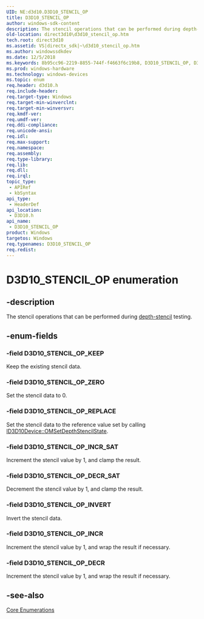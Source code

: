 ```yaml
---
UID: NE:d3d10.D3D10_STENCIL_OP
title: D3D10_STENCIL_OP
author: windows-sdk-content
description: The stencil operations that can be performed during depth-stencil testing.
old-location: direct3d10\d3d10_stencil_op.htm
tech.root: direct3d10
ms.assetid: VS|directx_sdk|~\d3d10_stencil_op.htm
ms.author: windowssdkdev
ms.date: 12/5/2018
ms.keywords: 8b95cc96-2219-8855-744f-f4663f6c19b8, D3D10_STENCIL_OP, D3D10_STENCIL_OP enumeration [Direct3D 10], D3D10_STENCIL_OP_DECR, D3D10_STENCIL_OP_DECR_SAT, D3D10_STENCIL_OP_INCR, D3D10_STENCIL_OP_INCR_SAT, D3D10_STENCIL_OP_INVERT, D3D10_STENCIL_OP_KEEP, D3D10_STENCIL_OP_REPLACE, D3D10_STENCIL_OP_ZERO, d3d10/D3D10_STENCIL_OP, d3d10/D3D10_STENCIL_OP_DECR, d3d10/D3D10_STENCIL_OP_DECR_SAT, d3d10/D3D10_STENCIL_OP_INCR, d3d10/D3D10_STENCIL_OP_INCR_SAT, d3d10/D3D10_STENCIL_OP_INVERT, d3d10/D3D10_STENCIL_OP_KEEP, d3d10/D3D10_STENCIL_OP_REPLACE, d3d10/D3D10_STENCIL_OP_ZERO, direct3d10.d3d10_stencil_op
ms.prod: windows-hardware
ms.technology: windows-devices
ms.topic: enum
req.header: d3d10.h
req.include-header: 
req.target-type: Windows
req.target-min-winverclnt: 
req.target-min-winversvr: 
req.kmdf-ver: 
req.umdf-ver: 
req.ddi-compliance: 
req.unicode-ansi: 
req.idl: 
req.max-support: 
req.namespace: 
req.assembly: 
req.type-library: 
req.lib: 
req.dll: 
req.irql: 
topic_type:
 - APIRef
 - kbSyntax
api_type:
 - HeaderDef
api_location:
 - D3D10.h
api_name:
 - D3D10_STENCIL_OP
product: Windows
targetos: Windows
req.typenames: D3D10_STENCIL_OP
req.redist: 
---
```


# D3D10_STENCIL_OP enumeration


## -description


The stencil operations that can be performed during <a href="https://msdn.microsoft.com/en-us/library/Bb205120(v=VS.85).aspx">depth-stencil</a> testing.


## -enum-fields




### -field D3D10_STENCIL_OP_KEEP

Keep the existing stencil data.


### -field D3D10_STENCIL_OP_ZERO

Set the stencil data to 0.


### -field D3D10_STENCIL_OP_REPLACE

Set the stencil data to the reference value set by calling <a href="https://msdn.microsoft.com/en-us/library/Bb173596(v=VS.85).aspx">ID3D10Device::OMSetDepthStencilState</a>.


### -field D3D10_STENCIL_OP_INCR_SAT

Increment the stencil value by 1, and clamp the result.


### -field D3D10_STENCIL_OP_DECR_SAT

Decrement the stencil value by 1, and clamp the result.


### -field D3D10_STENCIL_OP_INVERT

Invert the stencil data.


### -field D3D10_STENCIL_OP_INCR

Increment the stencil value by 1, and wrap the result if necessary.


### -field D3D10_STENCIL_OP_DECR

Increment the stencil value by 1, and wrap the result if necessary.


## -see-also




<a href="https://msdn.microsoft.com/en-us/library/Bb205150(v=VS.85).aspx">Core Enumerations</a>
 

 

